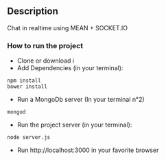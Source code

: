 ## Description
Chat in realtime using MEAN + SOCKET.IO

### How to run the project

- Clone or download i
- Add Dependencies (in your terminal): 
```
npm install
bower install
```
- Run a MongoDb server (In your terminal n°2)
```
mongod
```
- Run the project server (in your terminal): 
```
node server.js
```
- Run http://localhost:3000 in your favorite browser


